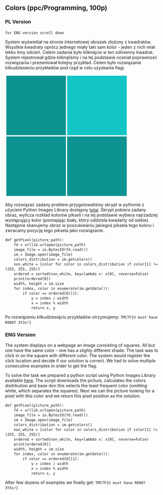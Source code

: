## Colors (ppc/Programming, 100p)

### PL Version
`for ENG version scroll down`

System wyświetlał na stronie internetowej obrazek złożony z kwadratów. Wsystkie kwadraty oprócz jednego miały taki sam kolor - jeden z nich miał lekko inny odcień. Celem zadania było kliknięcie w ten odmienny kwadrat. System rejestrował gdzie kliknęliśmy i na tej podstawie oceniał poprawność rozwiązania i prezentował kolejny przykład.
Celem było rozwiązanie kilkudziesieciu przykładów pod rząd w celu uzyskania flagi.

![](./squares.png)

Aby rozwiązać zadany problem przygotowaliśmy skrypt w pythonie z użyciem Python Images Library dostępny [tutaj](colors.py).
Skrypt pobiera zadany obraz, wylicza rozkład kolorów pikseli i na tej podstawie wybiera najrzadziej występujący kolor (pomiajając biały, który oddziela kwadarty od siebie). Następnie skanujemy obraz w poszukiwaniu jakiegoś piksela tego koloru i zwracamy pozycję tego piksela jako rozwiązanie.

	def getPixel(picture_path):
		fd = urllib.urlopen(picture_path)
		image_file = io.BytesIO(fd.read())
		im = Image.open(image_file)
		colors_distribution = im.getcolors()
		non_white = [color for color in colors_distribution if color[1] != (255, 255, 255)]
		ordered = sorted(non_white, key=lambda x: x[0], reverse=False)
		print(ordered[0])
		width, height = im.size
		for index, color in enumerate(im.getdata()):
			if color == ordered[0][1]:
				y = index / width
				x = index % width
				return x, y

Po rozwiązaniu kilkudziesięciu przykładów otrzymujemy: `TMCTF{U must have R0807 3Y3s!}`

### ENG Version

The system displays on a webpage an image consisting of squares. All but one have the same color - one has a slighly different shade. The task was to click in on the square with different color. The system would register the click location and decide if our solution is correct. We had to solve multiple consecutive examples in order to get the flag.

To solve the task we prepared a python script using Python Images Library available [here](colors.py).
The script downloads the picture, calculates the colors disitrbution and base don this selects the least frequent color (omitting white, which separates the squares). Next we can the picture looking for a pixel with this color and we return this pixel position as the solution.

	def getPixel(picture_path):
		fd = urllib.urlopen(picture_path)
		image_file = io.BytesIO(fd.read())
		im = Image.open(image_file)
		colors_distribution = im.getcolors()
		non_white = [color for color in colors_distribution if color[1] != (255, 255, 255)]
		ordered = sorted(non_white, key=lambda x: x[0], reverse=False)
		print(ordered[0])
		width, height = im.size
		for index, color in enumerate(im.getdata()):
			if color == ordered[0][1]:
				y = index / width
				x = index % width
				return x, y

After few dozens of examples we finally get: `TMCTF{U must have R0807 3Y3s!}`